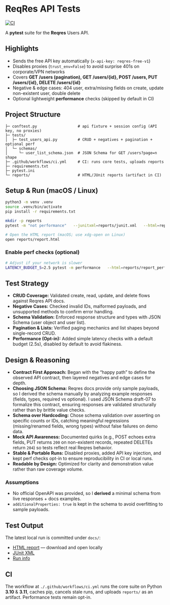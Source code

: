 # ReqRes API Tests
[![CI](https://github.com/mlay0797/Reqres-API-Tests/actions/workflows/ci.yml/badge.svg)](https://github.com/mlay0797/Reqres-API-Tests/actions/workflows/ci.yml)

A **pytest** suite for the **Reqres** Users API.

## Highlights
- Sends the free API key automatically (`x-api-key: reqres-free-v1`)
- Disables proxies (`trust_env=False`) to avoid surprise 401s on corporate/VPN networks
- Covers **GET /users (pagination), GET /users/{id}, POST /users, PUT /users/{id}, DELETE /users/{id}**
- Negative & edge cases: 404 user, extra/missing fields on create, update non-existent user, double delete
- Optional lightweight **performance** checks (skipped by default in CI)

## Project Structure
```text
├─ conftest.py                  # api fixture + session config (API key, no proxies)
├─ tests/
│  ├─ test_users_api.py         # CRUD + negatives + pagination + optional perf
│  └─ schemas/
│     └─ user_list_schema.json  # JSON Schema for GET /users?page=n shape
├─ .github/workflows/ci.yml     # CI: runs core tests, uploads reports
├─ requirements.txt
├─ pytest.ini
└─ reports/                     # HTML/JUnit reports (artifact in CI)
```

## Setup & Run (macOS / Linux)
```bash
python3 -m venv .venv
source .venv/bin/activate
pip install -r requirements.txt

mkdir -p reports
pytest -m "not performance"   --junitxml=reports/junit.xml   --html=reports/report.html --self-contained-html

# Open the HTML report (macOS; use xdg-open on Linux)
open reports/report.html
```

### Enable perf checks (optional)
```bash
# Adjust if your network is slower
LATENCY_BUDGET_S=2.5 pytest -m performance   --html=reports/report_perf.html --self-contained-html
```
## Test Strategy
- **CRUD Coverage:** Validated create, read, update, and delete flows against Reqres API docs.  
- **Negative Cases:** Checked invalid IDs, malformed payloads, and unsupported methods to confirm error handling.  
- **Schema Validation:** Enforced response structure and types with JSON Schema (user object and user list).  
- **Pagination & Lists:** Verified paging mechanics and list shapes beyond single-record CRUD.  
- **Performance (Opt-in):** Added simple latency checks with a default budget (2.5s), disabled by default to avoid flakiness.  

## Design & Reasoning
- **Contract First Approach:** Began with the “happy path” to define the observed API contract, then layered negatives and edge cases for depth.  
- **Choosing JSON Schema:** Reqres docs provide only sample payloads, so I derived the schema manually by analyzing example responses (fields, types, required vs optional). I used JSON Schema draft-07 to formalize this contract, ensuring responses are validated structurally rather than by brittle value checks.  
- **Schema over Hardcoding:** Chose schema validation over asserting on specific counts or IDs, catching meaningful regressions (missing/renamed fields, wrong types) without false failures on demo data.  
- **Mock API Awareness:** Documented quirks (e.g., POST echoes extra fields, PUT returns `200` on non-existent records, repeated DELETEs return `204`) so tests reflect real Reqres behavior.  
- **Stable & Portable Runs:** Disabled proxies, added API key injection, and kept perf checks opt-in to ensure reproducibility in CI or local runs.  
- **Readable by Design:** Optimized for clarity and demonstration value rather than raw coverage volume.

### Assumptions
- No official OpenAPI was provided, so I **derived** a minimal schema from live responses + docs examples.
- `additionalProperties: true` is kept in the schema to avoid overfitting to sample payloads.

## Test Output
The latest local run is committed under `docs/`:
- [HTML report](./docs/report.html) — download and open locally
- [JUnit XML](./docs/junit.xml)
- [Run info](./docs/REPORT_INFO.txt)

## CI
The workflow at `./.github/workflows/ci.yml` runs the core suite on Python **3.10** & **3.11**, caches pip, cancels stale runs, and uploads `reports/` as an artifact. Performance tests remain opt-in.
